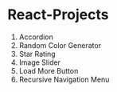 # React-Projects

1. Accordion
2. Random Color Generator
3. Star Rating
4. Image Slider
5. Load More Button
6.  Recursive Navigation Menu
